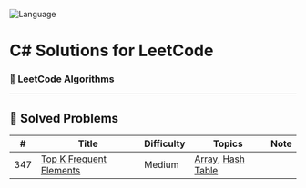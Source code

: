 ![Language](https://img.shields.io/badge/Language-C%23-blue.svg?logo=csharp&logoColor=white)

# C# Solutions for LeetCode

### 🧠 LeetCode Algorithms 

---

## 📌 Solved Problems

| #   | Title                                                                                       | Difficulty                        | Topics     | Note |
|-----|---------------------------------------------------------------------------------------------|-----------------------------------|------------|------|
|347|[Top K Frequent Elements](https://leetcode.com/problems/top-k-frequent-elements/description/)|Medium|[Array](https://leetcode.com/problem-list/array/), [Hash Table](https://leetcode.com/problem-list/hash-table/)| |
